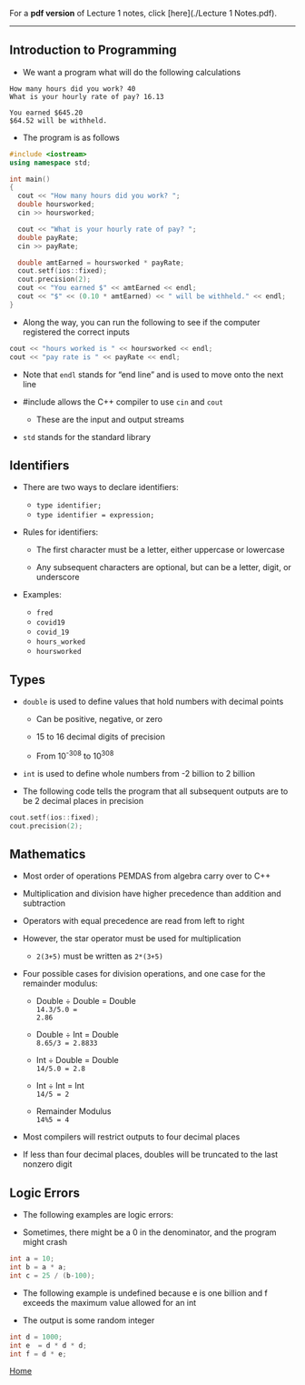 For a **pdf version** of Lecture 1 notes, click [here](./Lecture 1 Notes.pdf).

---

## Introduction to Programming

* We want a program what will do the following calculations

```
How many hours did you work? 40
What is your hourly rate of pay? 16.13

You earned $645.20
$64.52 will be withheld.
```

* The program is as follows

```cpp
#include <iostream>
using namespace std;

int main()
{
  cout << "How many hours did you work? ";
  double hoursworked;
  cin >> hoursworked;

  cout << "What is your hourly rate of pay? ";
  double payRate;
  cin >> payRate;

  double amtEarned = hoursworked * payRate;
  cout.setf(ios::fixed);
  cout.precision(2);
  cout << "You earned $" << amtEarned << endl;
  cout << "$" << (0.10 * amtEarned) << " will be withheld." << endl;
}
```

* Along the way, you can run the following to see if the computer registered the correct inputs

```cpp
cout << "hours worked is " << hoursworked << endl;
cout << "pay rate is " << payRate << endl;
```

* Note that <code>endl</code> stands for “end line” and is used to move onto the next line

- #include <iostream> allows the C++ compiler to use <code>cin</code> and <code>cout</code>
  
  - These are the input and output streams

* <code>std</code> stands for the standard library


## Identifiers

- There are two ways to declare identifiers:
  - <code>type identifier;</code>
  - <code>type identifier = expression;</code>


- Rules for identifiers:

  - The first character must be a letter, either uppercase or lowercase

  - Any subsequent characters are optional, but can be a letter, digit, or underscore

- Examples:
  - <code>fred</code>
  - <code>covid19</code>
  - <code>covid_19</code>
  - <code>hours_worked</code>
  - <code>hoursworked</code>

## Types

- <code>double</code> is used to define values that hold numbers with decimal points

  - Can be positive, negative, or zero
  
  - 15 to 16 decimal digits of precision
  
  - From 10<sup>-308</sup> to 10<sup>308</sup>


* <code>int</code> is used to define whole numbers from -2 billion to 2 billion


* The following code tells the program that all subsequent outputs are to be 2 decimal places in precision

```cpp
cout.setf(ios::fixed);
cout.precision(2);
```

## Mathematics

* Most order of operations PEMDAS from algebra carry over to C++

* Multiplication and division have higher precedence than addition and subtraction

* Operators with equal precedence are read from left to right

- However, the star operator must be used for multiplication

  - <code>2(3+5)</code> must be written as <code>2*(3+5)</code>

- Four possible cases for division operations, and one case for the remainder modulus:

  - Double ÷ Double = Double <br> <code>14.3/5.0 = 2.86</code>

  - Double ÷ Int = Double <br> <code>8.65/3 = 2.8833</code>

  - Int ÷ Double = Double <br> <code>14/5.0 = 2.8</code>
  
  - Int ÷ Int = Int <br> <code>14/5 = 2</code>

  - Remainder Modulus <br> <code>14%5 = 4</code>

* Most compilers will restrict outputs to four decimal places

* If less than four decimal places, doubles will be truncated to the last nonzero digit

## Logic Errors

* The following examples are logic errors:

* Sometimes, there might be a 0 in the denominator, and the program might crash

```cpp
int a = 10;
int b = a * a;
int c = 25 / (b-100);
```

* The following example is undefined because e is one billion and f exceeds the maximum value allowed for an int

*  The output is some random integer

```cpp
int d = 1000;
int e  = d * d * d;
int f = d * e;
```

  
[Home](./)
